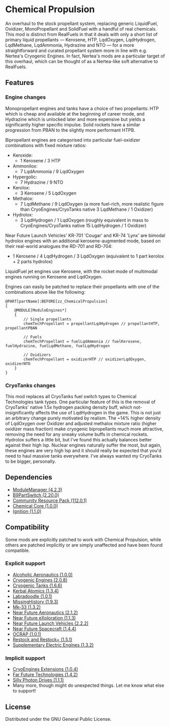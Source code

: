 # Chemical Propulsion
An overhaul to the stock propellant system, replacing generic LiquidFuel, Oxidizer, MonoPropellant and SolidFuel with a handful of real chemicals.
This mod is distinct from RealFuels in that it deals with only a short list of primary liquid propellants — Kerosene, HTP, LqdOxygen, LqdHydrogen, LqdMethane, LqdAmmonia, Hydrazine and NTO — for a more straightforward and curated propellant system more in line with e.g. Nertea's Cryogenic Engines. In fact, Nertea's mods are a particular target of this overhaul, which can be thought of as a Nertea-like soft alternative to RealFuels.

## Features
### Engine changes
Monopropellant engines and tanks have a choice of two propellants: HTP which is cheap and available at the beginning of career mode, and Hydrazine which is unlocked later and more expensive but yields a significantly higher specific impulse. Solid rockets have a similar progression from PBAN to the slightly more performant HTPB.

Bipropellant engines are categorised into particular fuel-oxidizer combinations with fixed mixture ratios:
- Keroxide:
  - 1 Kerosene / 3 HTP
- Ammonilox:
  - 7 LqdAmmonia / 9 LqdOxygen
- Hypergolic:
  - 7 Hydrazine / 9 NTO
- Kerolox:
  - 3 Kerosene / 5 LqdOxygen
- Methalox:
  - 7 LqdMethane / 9 LqdOxygen (a more fuel-rich, more realistic figure than CryoEngines/CryoTanks native 3 LqdMethane / 1 Oxidizer)
- Hydrolox:
  - 3 LqdHydrogen / 1 LqdOxygen (roughly equivalent in mass to CryoEngines/CryoTanks native 15 LqdHydrogen / 1 Oxidizer)

Near Future Launch Vehicles' KR-701 'Cougar' and KR-74 'Lynx' are bimodal hydrolox engines with an additional kerosene-augmented mode, based on their real-world analogues the RD-701 and RD-704:
  - 1 Kerosene / 4 LqdHydrogen / 3 LqdOxygen (equivalent to 1 part kerolox + 2 parts hydrolox)

LiquidFuel jet engines use Kerosene, with the rocket mode of multimodal engines running on Kerosene and LqdOxygen.

Engines can easily be patched to replace their propellants with one of the combinations above like the following:
```
@PART[partName]:BEFORE[zz_ChemicalPropulsion]
{
	@MODULE[ModuleEngines*]
	{
		// Single propellants
		chemTechPropellant = propellantLqdHydrogen // propellantHTP, propellantPBAN

		// Fuels
		chemTechPropellant = fuelLqdAmmonia // fuelKerosene, fuelHydrazine, fuelLqdMethane, fuelLqdHydrogen

		// Oxidizers
		chemTechPropellant = oxidizerHTP // oxidizerLqdOxygen, oxidizerNTO
	}
}
```
### CryoTanks changes
This mod replaces all CryoTanks fuel switch types to Chemical Technologies tank types. One particular feature of this is the removal of CryoTanks' native 1.5x hydrogen packing density buff, which not-insignificantly affects the use of LqdHydrogen in the game. This is not just an arbitrary change purely motivated by realism. The ~14% higher density of LqdOxygen over Oxidizer and adjusted methalox mixture ratio (higher oxidizer mass fraction) make cryogenic bipropellants much more attractive, removing the need for any sneaky volume buffs in chemical rockets. Hydrolox suffers a little bit, but I've found this actually balances better against their high Isp. Nuclear engines naturally suffer the most, but again, these engines are very high Isp and it should really be expected that you'd need to haul massive tanks everywhere. I've always wanted my CryoTanks to be bigger, personally.

## Dependencies
- [ModuleManager (4.2.3)](https://github.com/sarbian/ModuleManager)
- [B9PartSwitch (2.20.0)](https://github.com/blowfishpro/B9PartSwitch)
- [Community Resource Pack (112.0.1)](https://github.com/UmbraSpaceIndustries/CommunityResourcePack)
- [Chemical Core (1.0.0)](https://github.com/CharleRoger/ChemicalCore)
- [Ignition (1.1.0)](https://github.com/CharleRoger/Ignition)
## Compatibility
Some mods are explicitly patched to work with Chemical Propulsion, while others are patched implicitly or are simply unaffected and have been found compatible.
### Explicit support
- [Alcoholic Aeronautics (1.0.0)](https://github.com/CharleRoger/AlcoholicAeronautics)
- [Cryogenic Engines (2.0.8)](https://github.com/post-kerbin-mining-corporation/CryoEngines)
- [Cryogenic Tanks (1.6.6)](https://github.com/post-kerbin-mining-corporation/CryoTanks)
- [Kerbal Atomics (1.3.4)](https://github.com/post-kerbin-mining-corporation/KerbalAtomics)
- [Labradoodle (1.0.1)](https://github.com/CharleRoger/Labradoodle)
- [MissingHistory (1.9.3)](https://spacedock.info/mod/1743/MissingHistory)
- [Mk-33 (1.3.2)](https://github.com/Angel-125/Mk-33)
- [Near Future Aeronautics (2.1.2)](https://github.com/post-kerbin-mining-corporation/NearFutureAeronautics)
- [Near Future eXploration (1.1.3)](https://github.com/post-kerbin-mining-corporation/NearFutureExploration)
- [Near Future Launch Vehicles (2.2.2)](https://github.com/post-kerbin-mining-corporation/NearFutureLaunchVehicles)
- [Near Future Spacecraft (1.4.4)](https://github.com/post-kerbin-mining-corporation/NearFutureSpacecraft)
- [OCRAP (1.0.1)](https://github.com/CharleRoger/OCRAP)
- [Restock and Restock+ (1.5.1)](https://github.com/PorktoberRevolution/ReStocked)
- [Supplementary Electric Engines (1.3.2)](https://forum.kerbalspaceprogram.com/topic/218397-1125-supplementary-electric-engines/)
### Implicit support
- [CryoEngines Extensions (1.0.4)](https://forum.kerbalspaceprogram.com/topic/219145-112x-cryoengines-extensions-new-methane-and-hydrogen-engines-fabriqu%C3%A9-au-canada/)
- [Far Future Technologies (1.4.2)](https://github.com/post-kerbin-mining-corporation/FarFutureTechnologies)
- [Silly Photon Drives (1.1.1)](https://forum.kerbalspaceprogram.com/topic/220997-1125-silly-photon-drives/)
- Many more, though might do unexpected things. Let me know what else to support!

## License
Distributed under the GNU General Public License.

